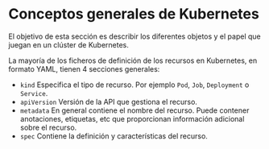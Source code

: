 # Conceptos generales de Kubernetes

El objetivo de esta sección es describir los diferentes objetos y el papel que juegan en un clúster de Kubernetes.

La mayoría de los ficheros de definición de los recursos en Kubernetes, en formato YAML, tienen 4 secciones generales:

- `kind` Especifica el tipo de recurso. Por ejemplo `Pod`, `Job`, `Deployment` o `Service`.
- `apiVersion` Versión de la API que gestiona el recurso.
- `metadata` En general contiene el nombre del recurso. Puede contener anotaciones, etiquetas, etc que proporcionan información adicional sobre el recurso.
- `spec` Contiene la definición y características del recurso.
